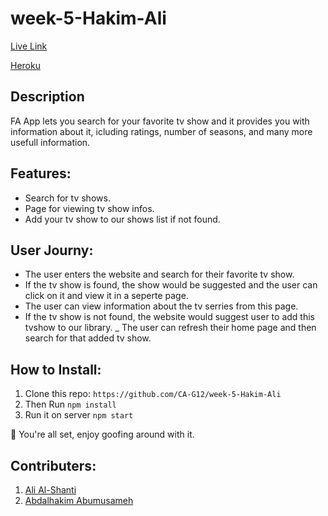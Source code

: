 # week-5-Hakim-Ali
[Live Link](https://week-5-hakim-ali.herokuapp.com/)

[Heroku](https://express-5-film-api.herokuapp.com/)
## Description
FA App lets you search for your favorite tv show and it provides you with information about it, icluding ratings, number of seasons, and many more usefull information. 

## Features: 
- Search for tv shows. 
- Page for viewing tv show infos.
- Add your tv show to our shows list if not found. 

## User Journy: 
- The user enters the website and search for their favorite tv show. 
- If the tv show is found, the show would be suggested and the user can click on it and view it in a seperte page. 
- The user can view information about the tv serries from this page. 
- If the tv show is not found, the website would suggest user to add this tvshow to our library.
_ The user can refresh their home page and then search for that added tv show. 

## How to Install: 

1. Clone this repo: 
``` https://github.com/CA-G12/week-5-Hakim-Ali ```
2. Then Run ``` npm install ```
3. Run it on server ``` npm start ```
 
 🥳 You're all set, enjoy goofing around with it. 
 
 
 ## Contributers: 
 
 1. [Ali Al-Shanti](https://github.com/alishanti98)
 2. [Abdalhakim Abumusameh](https://github.com/hkmusameh01)
